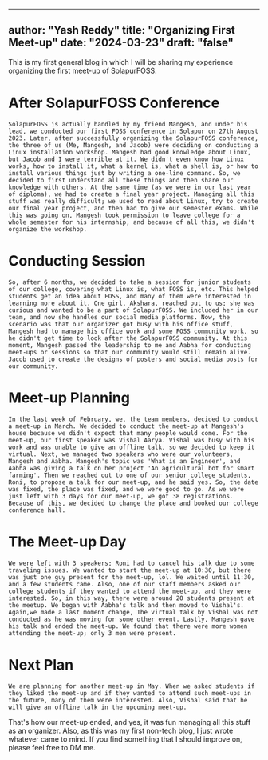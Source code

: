         
---
author: "Yash Reddy"
title: "Organizing First Meet-up"
date: "2024-03-23"
draft: "false"
---

        
This is my first general blog in which I will be sharing my experience organizing the first meet-up of SolapurFOSS.



# After SolapurFOSS Conference
    SolapurFOSS is actually handled by my friend Mangesh, and under his lead, we conducted our first FOSS conference in Solapur on 27th August 2023. Later, after successfully organizing the SolapurFOSS conference, the three of us (Me, Mangesh, and Jacob) were deciding on conducting a Linux installation workshop. Mangesh had good knowledge about Linux, but Jacob and I were terrible at it. We didn't even know how Linux works, how to install it, what a kernel is, what a shell is, or how to install various things just by writing a one-line command. So, we decided to first understand all these things and then share our knowledge with others. At the same time (as we were in our last year of diploma), we had to create a final year project. Managing all this stuff was really difficult; we used to read about Linux, try to create our final year project, and then had to give our semester exams. While this was going on, Mangesh took permission to leave college for a whole semester for his internship, and because of all this, we didn't organize the workshop.

# Conducting Session
    So, after 6 months, we decided to take a session for junior students of our college, covering what Linux is, what FOSS is, etc. This helped students get an idea about FOSS, and many of them were interested in learning more about it. One girl, Akshara, reached out to us; she was curious and wanted to be a part of SolapurFOSS. We included her in our team, and now she handles our social media platforms. Now, the scenario was that our organizer got busy with his office stuff, Mangesh had to manage his office work and some FOSS community work, so he didn't get time to look after the SolapurFOSS community. At this moment, Mangesh passed the leadership to me and Aabha for conducting meet-ups or sessions so that our community would still remain alive. Jacob used to create the designs of posters and social media posts for our community.

# Meet-up Planning
    In the last week of February, we, the team members, decided to conduct a meet-up in March. We decided to conduct the meet-up at Mangesh's house because we didn't expect that many people would come. For the meet-up, our first speaker was Vishal Aarya. Vishal was busy with his work and was unable to give an offline talk, so we decided to keep it virtual. Next, we managed two speakers who were our volunteers, Mangesh and Aabha. Mangesh's topic was 'What is an Engineer', and Aabha was giving a talk on her project 'An agricultural bot for smart farming'. Then we reached out to one of our senior college students, Roni, to propose a talk for our meet-up, and he said yes. So, the date was fixed, the place was fixed, and we were good to go. As we were just left with 3 days for our meet-up, we got 38 registrations. Because of this, we decided to change the place and booked our college conference hall.

# The Meet-up Day
    We were left with 3 speakers; Roni had to cancel his talk due to some traveling issues. We wanted to start the meet-up at 10:30, but there was just one guy present for the meet-up, lol. We waited until 11:30, and a few students came. Also, one of our staff members asked our college students if they wanted to attend the meet-up, and they were interested. So, in this way, there were around 20 students present at the meetup. We began with Aabha's talk and then moved to Vishal's. Again,we made a last moment change, The virtual talk by Vishal was not conducted as he was moving for some other event. Lastly, Mangesh gave his talk and ended the meet-up. We found that there were more women attending the meet-up; only 3 men were present.

# Next Plan
    We are planning for another meet-up in May. When we asked students if they liked the meet-up and if they wanted to attend such meet-ups in the future, many of them were interested. Also, Vishal said that he will give an offline talk in the upcoming meet-up.


That's how our meet-up ended, and yes, it was fun managing all this stuff as an organizer. Also, as this was my first non-tech blog, I just wrote whatever came to mind. If you find something that I should improve on, please feel free to DM me.